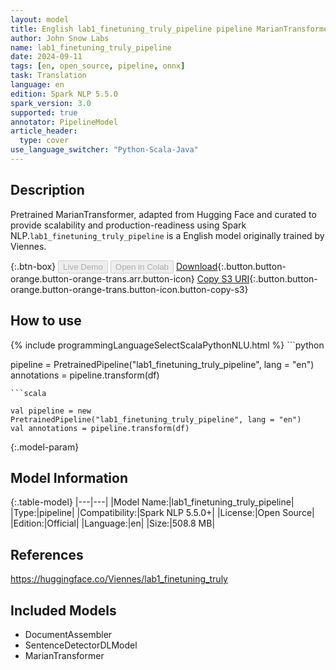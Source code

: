 ```yaml
---
layout: model
title: English lab1_finetuning_truly_pipeline pipeline MarianTransformer from Viennes
author: John Snow Labs
name: lab1_finetuning_truly_pipeline
date: 2024-09-11
tags: [en, open_source, pipeline, onnx]
task: Translation
language: en
edition: Spark NLP 5.5.0
spark_version: 3.0
supported: true
annotator: PipelineModel
article_header:
  type: cover
use_language_switcher: "Python-Scala-Java"
---
```


## Description

Pretrained MarianTransformer, adapted from Hugging Face and curated to provide scalability and production-readiness using Spark NLP.`lab1_finetuning_truly_pipeline` is a English model originally trained by Viennes.

{:.btn-box}
<button class="button button-orange" disabled>Live Demo</button>
<button class="button button-orange" disabled>Open in Colab</button>
[Download](https://s3.amazonaws.com/auxdata.johnsnowlabs.com/public/models/lab1_finetuning_truly_pipeline_en_5.5.0_3.0_1726049271566.zip){:.button.button-orange.button-orange-trans.arr.button-icon}
[Copy S3 URI](s3://auxdata.johnsnowlabs.com/public/models/lab1_finetuning_truly_pipeline_en_5.5.0_3.0_1726049271566.zip){:.button.button-orange.button-orange-trans.button-icon.button-copy-s3}

## How to use



<div class="tabs-box" markdown="1">
{% include programmingLanguageSelectScalaPythonNLU.html %}
```python

pipeline = PretrainedPipeline("lab1_finetuning_truly_pipeline", lang = "en")
annotations =  pipeline.transform(df)   

```
```scala

val pipeline = new PretrainedPipeline("lab1_finetuning_truly_pipeline", lang = "en")
val annotations = pipeline.transform(df)

```
</div>

{:.model-param}
## Model Information

{:.table-model}
|---|---|
|Model Name:|lab1_finetuning_truly_pipeline|
|Type:|pipeline|
|Compatibility:|Spark NLP 5.5.0+|
|License:|Open Source|
|Edition:|Official|
|Language:|en|
|Size:|508.8 MB|

## References

https://huggingface.co/Viennes/lab1_finetuning_truly

## Included Models

- DocumentAssembler
- SentenceDetectorDLModel
- MarianTransformer